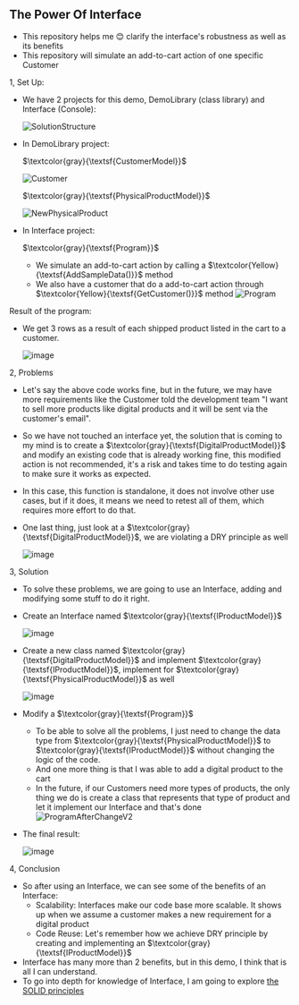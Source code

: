 ## The Power Of Interface
- This repository helps me :blush: clarify the interface's robustness as well as its benefits
- This repository will simulate an add-to-cart action of one specific Customer

1, Set Up:
- We have 2 projects for this demo, DemoLibrary (class library) and Interface (Console):
 
  ![SolutionStructure](https://github.com/ninehnineh/ThePowerOfInterface/assets/103179810/5e129f57-d1d0-461b-a846-c8ea3a06f480)

- In DemoLibrary project:

  $\textcolor{gray}{\textsf{CustomerModel}}$

  ![Customer](https://github.com/ninehnineh/ThePowerOfInterface/assets/103179810/d474cf52-a120-4089-92c2-74aa05e04aeb)

  $\textcolor{gray}{\textsf{PhysicalProductModel}}$

  ![NewPhysicalProduct](https://github.com/ninehnineh/ThePowerOfInterface/assets/103179810/4f1d3762-e3df-418a-bf6c-36788e654917)

- In Interface project:

  $\textcolor{gray}{\textsf{Program}}$
  - We simulate an add-to-cart action by calling a $\textcolor{Yellow}{\textsf{AddSampleData()}}$ method
  - We also have a customer that do a add-to-cart action through $\textcolor{Yellow}{\textsf{GetCustomer()}}$ method
    ![Program](https://github.com/ninehnineh/ThePowerOfInterface/assets/103179810/7ea9d022-e821-401a-9c82-ade91fe7c374)

Result of the program:
- We get 3 rows as a result of each shipped product listed in the cart to a customer. 
  
  ![image](https://github.com/ninehnineh/ThePowerOfInterface/assets/103179810/4ff62427-7ef5-44ee-b499-5199ef7699e4)

2, Problems
- Let's say the above code works fine, but in the future, we may have more requirements like the Customer told the development team "I want to sell more products like digital products and it will be sent via the customer's email".
- So we have not touched an interface yet, the solution that is coming to my mind is to create a $\textcolor{gray}{\textsf{DigitalProductModel}}$ and modify an existing code that is already working fine, this modified action is not recommended, it's a risk and takes time to do testing again to make sure it works as expected.
- In this case, this function is standalone, it does not involve other use cases, but if it does, it means we need to retest all of them, which requires more effort to do that.
- One last thing, just look at a $\textcolor{gray}{\textsf{DigitalProductModel}}$, we are violating a DRY principle as well 
  
    ![image](https://github.com/ninehnineh/ThePowerOfInterface/assets/103179810/bfb3af44-9998-49f1-9b34-d0fb1b8da74b)
  
3, Solution
- To solve these problems, we are going to use an Interface, adding and modifying some stuff to do it right.
- Create an Interface named $\textcolor{gray}{\textsf{IProductModel}}$

   ![image](https://github.com/ninehnineh/ThePowerOfInterface/assets/103179810/78e8ba68-3326-41ee-957c-67a83f1f8467)
  
- Create a new class named $\textcolor{gray}{\textsf{DigitalProductModel}}$ and implement $\textcolor{gray}{\textsf{IProductModel}}$, implement for $\textcolor{gray}{\textsf{PhysicalProductModel}}$ as well

   ![image](https://github.com/ninehnineh/ThePowerOfInterface/assets/103179810/117ca627-e103-4936-9856-18fad6c24e12)

- Modify a $\textcolor{gray}{\textsf{Program}}$
   - To be able to solve all the problems, I just need to change the data type from $\textcolor{gray}{\textsf{PhysicalProductModel}}$ to $\textcolor{gray}{\textsf{IProductModel}}$ without changing the logic of the code.
   - And one more thing is that I was able to add a digital product to the cart
   - In the future, if our Customers need more types of products, the only thing we do is create a class that represents that type of product and let it implement our Interface and that's done 
     ![ProgramAfterChangeV2](https://github.com/ninehnineh/ThePowerOfInterface/assets/103179810/ee75c54f-86d4-4de8-8476-3a917a78300d)

- The final result:

  ![image](https://github.com/ninehnineh/ThePowerOfInterface/assets/103179810/df22f66c-4a4e-441d-8114-1c475f176c3b)

4, Conclusion
- So after using an Interface, we can see some of the benefits of an Interface:
  - Scalability: Interfaces make our code base more scalable. It shows up when we assume a customer makes a new requirement for a digital product
  - Code Reuse: Let's remember how we achieve DRY principle by creating and implementing an $\textcolor{gray}{\textsf{IProductModel}}$
- Interface has many more than 2 benefits, but in this demo, I think that is all I can understand.
- To go into depth for knowledge of Interface, I am going to explore [the SOLID principles](https://github.com/ninehnineh/ThePowerOfInterface/edit/master/README.md)
